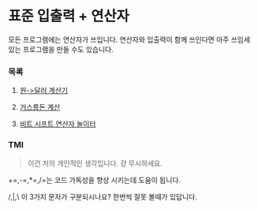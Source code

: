 # 표준 입출력 + 연산자

모든 프로그램에는 연산자가 쓰입니다. 연산자와 입출력이 함께 쓰인다면 아주 쓰임세 있는 프로그램을 만들 수도 있습니다.

### 목록

1. [원->달러 계산기](https://github.com/Seol7523/InformClassExample/blob/main/%ED%91%9C%EC%A4%80%EC%9E%85%EC%B6%9C%EB%A0%A5(%2B%EC%97%B0%EC%82%B0%EC%9E%90)/WonToDollar.c)

2. [거스름돈 계산](https://github.com/Seol7523/InformClassExample/blob/main/%ED%91%9C%EC%A4%80%EC%9E%85%EC%B6%9C%EB%A0%A5(%2B%EC%97%B0%EC%82%B0%EC%9E%90)/MoneyChange.c)

3. [비트 시프트 연산자 놀이터](https://github.com/Seol7523/InformClassExample/blob/main/%ED%91%9C%EC%A4%80%EC%9E%85%EC%B6%9C%EB%A0%A5(%2B%EC%97%B0%EC%82%B0%EC%9E%90)/bitshift.c)

### TMI

> 이건 저의 개인적인 생각입니다. 걍 무시하세요.

+=,-=,*=,/=는 코드 가독성을 향상 시키는데 도움이 됩니다.

/,|,\ 이 3가지 문자가 구분되시나요? 한번씩 잘못 볼때가 있답니다.